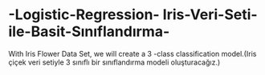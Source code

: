 # -Logistic-Regression- Iris-Veri-Seti-ile-Basit-Sınıflandırma-
With Iris Flower Data Set, we will create a 3 -class classification model.(Iris çiçek veri setiyle 3 sınıflı bir sınıflandırma modeli oluşturacağız.)
